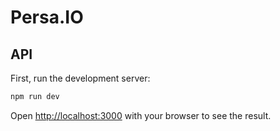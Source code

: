 # Persa.IO
## API

First, run the development server:

```bash
npm run dev
```

Open [http://localhost:3000](http://localhost:3000) with your browser to see the result.
